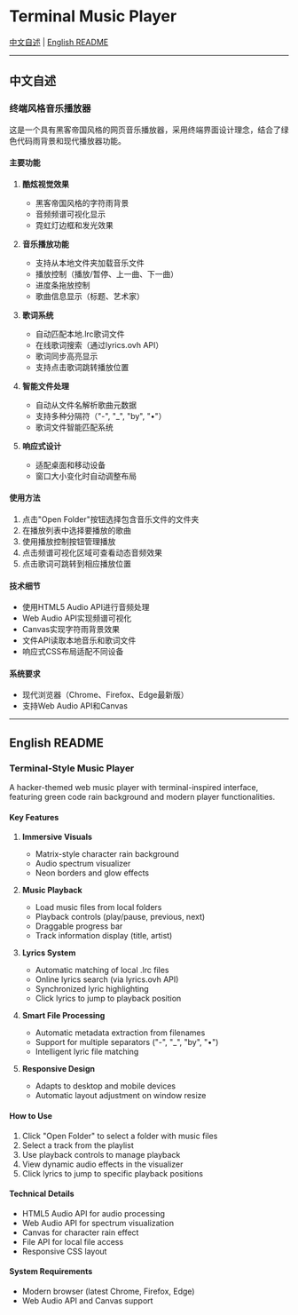 # Terminal Music Player

[中文自述](#中文自述) | [English README](#english-readme)

---

## 中文自述

### 终端风格音乐播放器

这是一个具有黑客帝国风格的网页音乐播放器，采用终端界面设计理念，结合了绿色代码雨背景和现代播放器功能。

#### 主要功能

1. **酷炫视觉效果**
   - 黑客帝国风格的字符雨背景
   - 音频频谱可视化显示
   - 霓虹灯边框和发光效果

2. **音乐播放功能**
   - 支持从本地文件夹加载音乐文件
   - 播放控制（播放/暂停、上一曲、下一曲）
   - 进度条拖放控制
   - 歌曲信息显示（标题、艺术家）

3. **歌词系统**
   - 自动匹配本地.lrc歌词文件
   - 在线歌词搜索（通过lyrics.ovh API）
   - 歌词同步高亮显示
   - 支持点击歌词跳转播放位置

4. **智能文件处理**
   - 自动从文件名解析歌曲元数据
   - 支持多种分隔符（"-", "_", "by", "•"）
   - 歌词文件智能匹配系统

5. **响应式设计**
   - 适配桌面和移动设备
   - 窗口大小变化时自动调整布局

#### 使用方法

1. 点击"Open Folder"按钮选择包含音乐文件的文件夹
2. 在播放列表中选择要播放的歌曲
3. 使用播放控制按钮管理播放
4. 点击频谱可视化区域可查看动态音频效果
5. 点击歌词可跳转到相应播放位置

#### 技术细节

- 使用HTML5 Audio API进行音频处理
- Web Audio API实现频谱可视化
- Canvas实现字符雨背景效果
- 文件API读取本地音乐和歌词文件
- 响应式CSS布局适配不同设备

#### 系统要求

- 现代浏览器（Chrome、Firefox、Edge最新版）
- 支持Web Audio API和Canvas

---

## English README

### Terminal-Style Music Player

A hacker-themed web music player with terminal-inspired interface, featuring green code rain background and modern player functionalities.

#### Key Features

1. **Immersive Visuals**
   - Matrix-style character rain background
   - Audio spectrum visualizer
   - Neon borders and glow effects

2. **Music Playback**
   - Load music files from local folders
   - Playback controls (play/pause, previous, next)
   - Draggable progress bar
   - Track information display (title, artist)

3. **Lyrics System**
   - Automatic matching of local .lrc files
   - Online lyrics search (via lyrics.ovh API)
   - Synchronized lyric highlighting
   - Click lyrics to jump to playback position

4. **Smart File Processing**
   - Automatic metadata extraction from filenames
   - Support for multiple separators ("-", "_", "by", "•")
   - Intelligent lyric file matching

5. **Responsive Design**
   - Adapts to desktop and mobile devices
   - Automatic layout adjustment on window resize

#### How to Use

1. Click "Open Folder" to select a folder with music files
2. Select a track from the playlist
3. Use playback controls to manage playback
4. View dynamic audio effects in the visualizer
5. Click lyrics to jump to specific playback positions

#### Technical Details

- HTML5 Audio API for audio processing
- Web Audio API for spectrum visualization
- Canvas for character rain effect
- File API for local file access
- Responsive CSS layout

#### System Requirements

- Modern browser (latest Chrome, Firefox, Edge)
- Web Audio API and Canvas support
